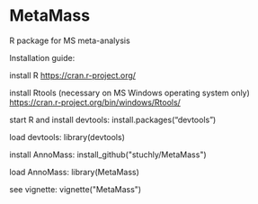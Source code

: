 # MetaMass
R package for MS meta-analysis

Installation guide:

install R https://cran.r-project.org/

install Rtools (necessary on MS Windows operating system only) https://cran.r-project.org/bin/windows/Rtools/

start R and install devtools: install.packages(“devtools”)

load devtools: library(devtools)

install AnnoMass: install_github("stuchly/MetaMass")

load AnnoMass: library(MetaMass)

see vignette: vignette("MetaMass")

